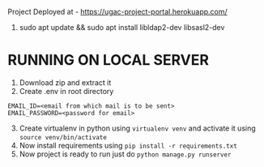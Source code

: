 Project Deployed at - https://ugac-project-portal.herokuapp.com/

1) sudo apt update && sudo apt install libldap2-dev libsasl2-dev

# RUNNING ON LOCAL SERVER
1) Download zip and extract it
2) Create .env in root directory
```
EMAIL_ID=<email from which mail is to be sent>
EMAIL_PASSWORD=<password for email>
```
3) Create virtualenv in python using ``virtualenv venv`` and activate it using ``source venv/bin/activate``
4) Now install requirements using ``pip install -r requirements.txt``
5) Now project is ready to run just do ``python manage.py runserver``
